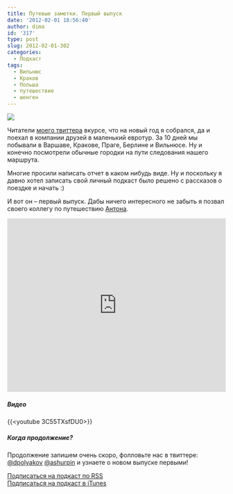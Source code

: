 ```yaml
---
title: Путевые заметки. Первый выпуск
date: '2012-02-01 18:56:40'
author: dima
id: '317'
type: post
slug: 2012-02-01-302
categories:
  - Подкаст
tags:
  - Вильнюс
  - Краков
  - Польша
  - путешествие
  - шенген
---
```


![](/uploads/_bl/3/54614617.jpg)  
  
Читатели [моего твиттера](https://twitter.com/dpolyakov "https://twitter.com/dpolyakov") вкурсе, что на новый год я собрался, да и поехал в компании друзей в маленький евротур. За 10 дней мы побывали в Варшаве, Кракове, Праге, Берлине и Вильнюсе. Ну и конечно посмотрели обычные городки на пути следования нашего маршрута.  
  
Многие просили написать отчет в каком нибудь виде. Ну и поскольку я давно хотел записать свой личный подкаст было решено с рассказов о поездке и начать :)  
  
И вот он – первый выпуск. Дабы ничего интересного не забыть я позвал своего коллегу по путешествию [Антона](https://twitter.com/ashurpin "https://twitter.com/ashurpin").  
  
<iframe scrolling="no" id="hearthis_at_track_134723" width="100%" height="400" src="https://hearthis.at/embed/134723/transparent_black/?hcolor=&amp;color=&amp;style=2&amp;block_size=2&amp;block_space=1&amp;background=1&amp;waveform=0&amp;cover=1&amp;autoplay=0&amp;css=" frameborder="0" allowtransparency=""></iframe>  
  

##### Видео

  

{{<youtube 3C55TXsfDU0>}}

  

##### Когда продолжение?

  
Продолжение запишем очень скоро, фолловьте нас в твиттере: [@dpolyakov](https://twitter.com/dpolyakov "//twitter.com/dpolyakov") [@ashurpin](https://twitter.com/ashurpin "https://twitter.com/ashurpin") и узнаете о новом выпуске первыми!  
  
[Подписаться на подкаст по RSS](https://hearthis.at/dpolyakov/podcast/)  
[Подписаться на подкаст в iTunes](itpc://hearthis.at/dpolyakov/podcast/)